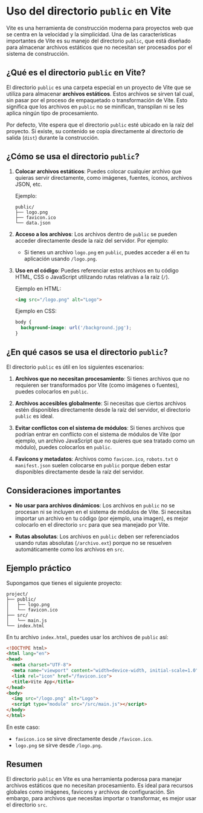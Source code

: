 # Uso del directorio `public` en Vite

Vite es una herramienta de construcción moderna para proyectos web que se centra en la velocidad y la simplicidad. Una de las características importantes de Vite es su manejo del directorio `public`, que está diseñado para almacenar archivos estáticos que no necesitan ser procesados por el sistema de construcción.

## ¿Qué es el directorio `public` en Vite?

El directorio `public` es una carpeta especial en un proyecto de Vite que se utiliza para almacenar **archivos estáticos**. Estos archivos se sirven tal cual, sin pasar por el proceso de empaquetado o transformación de Vite. Esto significa que los archivos en `public` no se minifican, transpilan ni se les aplica ningún tipo de procesamiento.

Por defecto, Vite espera que el directorio `public` esté ubicado en la raíz del proyecto. Si existe, su contenido se copia directamente al directorio de salida (`dist`) durante la construcción.

## ¿Cómo se usa el directorio `public`?

1. **Colocar archivos estáticos**: Puedes colocar cualquier archivo que quieras servir directamente, como imágenes, fuentes, íconos, archivos JSON, etc.
   
   Ejemplo:
   ```
   public/
   ├── logo.png
   ├── favicon.ico
   └── data.json
   ```

2. **Acceso a los archivos**: Los archivos dentro de `public` se pueden acceder directamente desde la raíz del servidor. Por ejemplo:
   - Si tienes un archivo `logo.png` en `public`, puedes acceder a él en tu aplicación usando `/logo.png`.

3. **Uso en el código**: Puedes referenciar estos archivos en tu código HTML, CSS o JavaScript utilizando rutas relativas a la raíz (`/`).

   Ejemplo en HTML:
   ```html
   <img src="/logo.png" alt="Logo">
   ```

   Ejemplo en CSS:
   ```css
   body {
     background-image: url('/background.jpg');
   }
   ```

## ¿En qué casos se usa el directorio `public`?

El directorio `public` es útil en los siguientes escenarios:

1. **Archivos que no necesitan procesamiento**: Si tienes archivos que no requieren ser transformados por Vite (como imágenes o fuentes), puedes colocarlos en `public`.

2. **Archivos accesibles globalmente**: Si necesitas que ciertos archivos estén disponibles directamente desde la raíz del servidor, el directorio `public` es ideal.

3. **Evitar conflictos con el sistema de módulos**: Si tienes archivos que podrían entrar en conflicto con el sistema de módulos de Vite (por ejemplo, un archivo JavaScript que no quieres que sea tratado como un módulo), puedes colocarlos en `public`.

4. **Favicons y metadatos**: Archivos como `favicon.ico`, `robots.txt` o `manifest.json` suelen colocarse en `public` porque deben estar disponibles directamente desde la raíz del servidor.

## Consideraciones importantes

- **No usar para archivos dinámicos**: Los archivos en `public` no se procesan ni se incluyen en el sistema de módulos de Vite. Si necesitas importar un archivo en tu código (por ejemplo, una imagen), es mejor colocarlo en el directorio `src` para que sea manejado por Vite.

- **Rutas absolutas**: Los archivos en `public` deben ser referenciados usando rutas absolutas (`/archivo.ext`) porque no se resuelven automáticamente como los archivos en `src`.

## Ejemplo práctico

Supongamos que tienes el siguiente proyecto:

```
project/
├── public/
│   ├── logo.png
│   └── favicon.ico
├── src/
│   └── main.js
└── index.html
```

En tu archivo `index.html`, puedes usar los archivos de `public` así:

```html
<!DOCTYPE html>
<html lang="en">
<head>
  <meta charset="UTF-8">
  <meta name="viewport" content="width=device-width, initial-scale=1.0">
  <link rel="icon" href="/favicon.ico">
  <title>Vite App</title>
</head>
<body>
  <img src="/logo.png" alt="Logo">
  <script type="module" src="/src/main.js"></script>
</body>
</html>
```

En este caso:
- `favicon.ico` se sirve directamente desde `/favicon.ico`.
- `logo.png` se sirve desde `/logo.png`.

## Resumen

El directorio `public` en Vite es una herramienta poderosa para manejar archivos estáticos que no necesitan procesamiento. Es ideal para recursos globales como imágenes, favicons y archivos de configuración. Sin embargo, para archivos que necesitas importar o transformar, es mejor usar el directorio `src`.